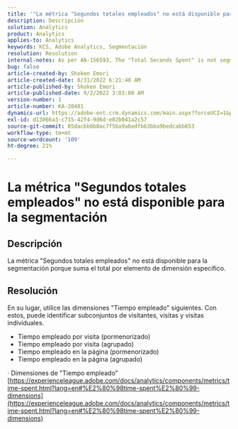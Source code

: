 ```yaml
---
title: '"La métrica "Segundos totales empleados" no está disponible para la segmentación"'
description: Descripción
solution: Analytics
product: Analytics
applies-to: Analytics
keywords: KCS, Adobe Analytics, Segmentación
resolution: Resolution
internal-notes: As per AN-156593, The "Total Seconds Spent" is not segmentable.
bug: false
article-created-by: Shoken Emori
article-created-date: 8/31/2022 6:21:48 AM
article-published-by: Shoken Emori
article-published-date: 9/2/2022 3:03:08 AM
version-number: 1
article-number: KA-20481
dynamics-url: https://adobe-ent.crm.dynamics.com/main.aspx?forceUCI=1&pagetype=entityrecord&etn=knowledgearticle&id=34b9652d-f528-ed11-9db1-0022480869de
exl-id: d13066a3-c715-42f4-9d6d-e02b041a2c57
source-git-commit: 05dacbb6b8ac7f5ba9a6edfb63bba9bedcabb653
workflow-type: tm+mt
source-wordcount: '109'
ht-degree: 21%

---
```


# La métrica &quot;Segundos totales empleados&quot; no está disponible para la segmentación

## Descripción

La métrica &quot;Segundos totales empleados&quot; no está disponible para la segmentación porque suma el total por elemento de dimensión específico.

## Resolución


En su lugar, utilice las dimensiones &quot;Tiempo empleado&quot; siguientes. Con estos, puede identificar subconjuntos de visitantes, visitas y visitas individuales.

- Tiempo empleado por visita (pormenorizado)
- Tiempo empleado por visita (agrupado)
- Tiempo empleado en la página (pormenorizado)
- Tiempo empleado en la página (agrupado)


· Dimensiones de &quot;Tiempo empleado&quot;
[https://experienceleague.adobe.com/docs/analytics/components/metrics/time-spent.html?lang=en#%E2%80%98time-spent%E2%80%99-dimensions](https://experienceleague.adobe.com/docs/analytics/components/metrics/time-spent.html?lang=en#%E2%80%98time-spent%E2%80%99-dimensions)
